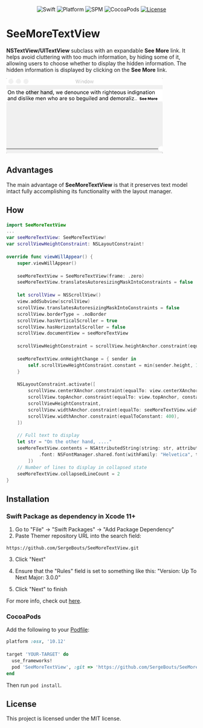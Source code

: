 <p align="center">
    <img src="https://img.shields.io/badge/Swift-4.2-orange" alt="Swift" />
    <img src="https://img.shields.io/badge/platform-osx|ios-orange" alt="Platform" />
    <img src="https://img.shields.io/badge/Swift%20Package%20Manager-compatible-orange" alt="SPM" />
    <img src="https://img.shields.io/badge/pod-compatible-orange" alt="CocoaPods" />
    <a href="https://github.com/SergeBouts/SeeMoreTextView/blob/master/LICENSE">
        <img src="https://img.shields.io/badge/licence-MIT-orange" alt="License" />
    </a>
</p>

# SeeMoreTextView

**NSTextView/UITextView** subclass with an expandable **See More** link. It helps avoid cluttering with too much information, by hiding some of it, allowing users to choose whether to display the hidden information. The hidden information is displayed by clicking on the **See More** link.

![](screenshot.gif)

## Advantages

The main advantage of **SeeMoreTextView** is that it preserves text model intact fully accomplishing its functionality with the layout manager.

## How

```swift
import SeeMoreTextView
...
var seeMoreTextView: SeeMoreTextView!
var scrollViewHeightConstraint: NSLayoutConstraint!

override func viewWillAppear() {
    super.viewWillAppear()

    seeMoreTextView = SeeMoreTextView(frame: .zero)
    seeMoreTextView.translatesAutoresizingMaskIntoConstraints = false
    
    let scrollView = NSScrollView()
    view.addSubview(scrollView)
    scrollView.translatesAutoresizingMaskIntoConstraints = false
    scrollView.borderType = .noBorder
    scrollView.hasVerticalScroller = true
    scrollView.hasHorizontalScroller = false
    scrollView.documentView = seeMoreTextView
    
    scrollViewHeightConstraint = scrollView.heightAnchor.constraint(equalToConstant: 0)

    seeMoreTextView.onHeightChange = { sender in
        self.scrollViewHeightConstraint.constant = min(sender.height, 100)
    }
    
    NSLayoutConstraint.activate([
        scrollView.centerXAnchor.constraint(equalTo: view.centerXAnchor),
        scrollView.topAnchor.constraint(equalTo: view.topAnchor, constant: 10),
        scrollViewHeightConstraint,
        scrollView.widthAnchor.constraint(equalTo: seeMoreTextView.widthAnchor),
        scrollView.widthAnchor.constraint(equalToConstant: 400),
    ])

    // Full text to display
    let str = "On the other hand, ...."
    seeMoreTextView.contents = NSAttributedString(string: str, attributes: [
            .font: NSFontManager.shared.font(withFamily: "Helvetica", traits: [], weight: 5, size: 14)!
        ])
    // Number of lines to display in collapsed state
    seeMoreTextView.collapsedLineCount = 2
}
```

## Installation

### Swift Package as dependency in Xcode 11+

1. Go to "File" -> "Swift Packages" -> "Add Package Dependency"
2. Paste Themer repository URL into the search field:

`https://github.com/SergeBouts/SeeMoreTextView.git`

3. Click "Next"

4. Ensure that the "Rules" field is set to something like this: "Version: Up To Next Major: 3.0.0"

5. Click "Next" to finish

For more info, check out [here](https://developer.apple.com/documentation/xcode/adding_package_dependencies_to_your_app).

### CocoaPods

[CocoaPods]: http://cocoapods.org

Add the following to your [Podfile](http://guides.cocoapods.org/using/the-podfile.html):

```ruby
platform :osx, '10.12'

target 'YOUR-TARGET' do
  use_frameworks!
  pod 'SeeMoreTextView', :git => 'https://github.com/SergeBouts/SeeMoreTextView.git'
end
```

Then run `pod install`.

## License

This project is licensed under the MIT license.
